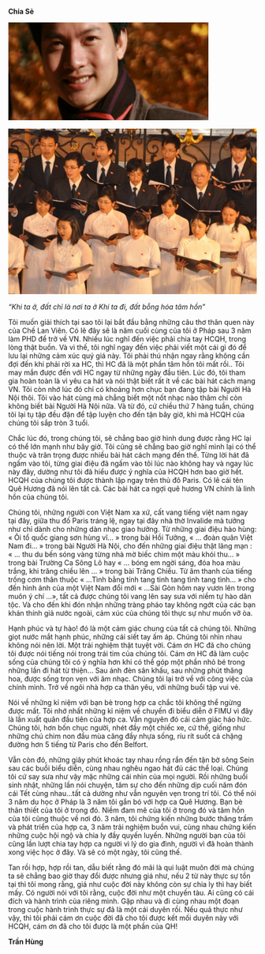 <!--
title: Chia Sẻ
author: tranthehung
status: completed
-->

**Chia Sẻ**

![](01.png)


![](02.jpg)

*“Khi ta ở, đất chỉ là nơi ta ở Khi ta đi, đất bỗng hóa tâm hồn”*

Tôi muốn giải thích tại sao tôi lại bắt đầu bằng những câu thơ thân quen này của Chế Lan Viên. Có lẽ đây sẽ là năm cuối cùng của tôi ở Pháp sau 3 năm làm PHD để trở về VN. Nhiều lúc nghĩ đến việc phải chia tay HCQH, trong lòng thật buồn.  Và vì thế, tôi nghĩ ngay đến việc phải viết một cái gì đó để lưu lại những cảm xúc quý giá này. Tôi phải thú nhận ngay rằng không cần đợi đến khi phải rời xa HC, thì HC đã là một phần tâm hồn tôi mất rồi.. Tôi may mắn được đến với HC ngay từ những ngày đầu tiên.  Lúc đó, tôi tham gia hoàn toàn là vì yêu ca hát và nói thật biết rất ít về các bài hát cách mạng VN. Tôi còn nhớ lúc đó chỉ có khoảng hơn chục bạn đang tập bài Người Hà Nội thôi.  Tôi vào hát cùng mà chẳng biết một nốt nhạc nào thâm chí còn không biết bài Người Hà Nội nữa. Và từ đó, cứ chiều thứ 7 hàng tuần, chúng tôi lại tụ tập đều đặn để tập luyện cho đến tận bây giờ, khi mà HCQH của chúng tôi sắp tròn 3 tuổi.

Chắc lúc đó, trong chúng tôi, sẽ chẳng bao giờ hình dung được rằng HC lại có thể lớn mạnh như bây giờ. Tôi cũng sẽ chẳng bao giờ nghĩ mình lại có thể thuộc và trân trọng được nhiều bài hát cách mạng đến thế. Từng lời hát đã ngấm vào tôi, từng giai điệu đã ngấm vào tôi lúc nào không hay và ngay lúc này đây, dường như tôi đã hiểu được ý nghĩa của HCQH hơn bao giờ hết. HCQH của chúng tôi được thành lập ngay trên thủ đô Paris. Có lẽ cái tên Quê Hương đã nói lên tất cả. Các bài hát ca ngợi quê hương VN chính là linh hồn của chúng tôi.

Chúng tôi, những người con Việt Nam xa xứ, cất vang tiếng việt nam ngay tại đây, giữa thu đố Paris tráng lệ,  ngay tại đây nhà thờ Invalide mà tưởng như chỉ dành cho những dàn nhạc giao hưởng. Từ những giai điệu hào hùng: « Ôi tổ quốc giang sơn hùng vĩ… » trong bài Hồi Tưởng, « … đoàn quân Việt Nam đi… » trong bài Người Hà Nội, cho đến những giai điệu thật lãng mạn : « … thu du bến sóng vàng từng nhà mờ biếc chìm một màu khói thu… » trong bài Trường Ca Sông Lô hay « … bóng em ngời sáng, đóa hoa màu trắng, khi trăng chiều lên … »  trong bài Trăng Chiều. Từ âm thanh của tiếng trống cơm thân thuộc « …Tình bằng tính tang tinh tang tình tang tình… » cho đến hình ảnh của một Việt Nam đổi mới « …Sài Gòn hôm nay vươn lên trong muôn ý chí …», tất cả được chúng tôi vang lên say sưa với niềm tự hào dân tộc. Và cho đến khi đón nhận những tràng pháo tay không ngớt của các bạn khán thính giả nước ngoài, cảm xúc của chúng tôi thực sự như muốn vỡ òa. 

Hạnh phúc và tự hào! đó là một cảm giác chung của tất cả chúng tôi. Những giọt nước mắt hạnh phúc, những cái siết tay ấm áp. Chúng tôi nhìn nhau không nói nên lời. Một trải nghiệm thật tuyệt vời. Cám ơn HC đã cho chúng tôi được nói tiếng nói trong trái tim của chúng tôi.  Cám ơn HC đã làm cuộc sống của chúng tôi có ý nghĩa hơn khi có thể góp một phần nhỏ bé trong những lần đi hát từ thiện… Sau ánh đèn sân khấu, sau những phút thăng hoa, được sống trọn vẹn với âm nhạc. Chúng tôi lại trở về với công việc của chính mình. Trở về ngôi nhà hợp ca thân yêu, với những buổi tập vui vẻ. 

Nói về những kỉ niệm với bạn bè trong hợp ca chắc tôi không thể ngừng được mất.  Tôi nhớ nhất những kỉ niệm về chuyến đi biểu diễn ở FIMU vì đây là lần xuất quân đầu tiên của hợp ca. Vẫn nguyên đó cái cảm giác háo hức. Chúng tôi, hơn bốn chục người, nhét đầy một chiếc xe, cứ thế, giống như những chú chim non đầu mùa căng đầy nhựa sống, ríu rít suốt cả chặng đường hơn 5 tiếng từ Paris cho đến Belfort.

Vẫn còn đó, những giây phút khoác tay nhau rồng rắn đến tận bờ sông Sein sau các buổi biểu diễn, cùng nhau nghêu ngao hát đủ các thể loại. Chúng tôi cứ say sưa như vậy mặc những cái nhìn của mọi người.  Rồi những buổi sinh nhật, những lần nói chuyện, tâm sự cho đến những dịp cuối năm đón cái Tết cùng nhau…tất cả dường như vẫn nguyên vẹn trong trí tôi.                                                                                                                                          Có thể nói 3 năm du học ở Pháp là 3 năm tôi gắn bó với hợp ca Quê Hương. Bạn bè thân thiết của tôi ở trong đó. Niềm đam mê của tôi ở trong đó và tâm hồn của tôi cũng thuộc về nơi đó.  3 năm, tôi chứng kiến những bước thăng trầm và phát triển của hợp ca, 3 năm trải nghiệm buồn vui, cùng nhau chứng kiến những cuộc hội ngộ và chia ly đầy quyến luyến. Những người bạn của tôi cũng lần lượt chia tay hợp ca người vì lý do gia đình, người vì đã hoàn thành xong việc học ở đây. Và sẽ có một ngày, tôi cũng thế.  

Tan rồi hợp, hợp rồi tan, dẫu biết rằng đó mãi là qui luật muôn đời mà chúng ta sẽ chẳng bao giờ thay đổi được nhưng giá như, nếu 2 từ này thực sự tồn tại thì  tôi mong rằng, giá như cuộc đời này không còn sự chia ly thì hay biết mấy. Có người nói với tôi rằng, cuộc đời như một chuyến tàu. Ai cũng có cái đích và hành trình của riêng mình. Gặp nhau và đi cùng nhau một đoạn trong cuộc hành trình thực sự đã là một cái duyên rồi.  Nếu quả thực như vậy, thì tôi phải cám ơn cuộc đời đã cho tôi được kết mối duyên này với HCQH, cám ơn đã cho tôi được là một phần của QH!

**Trần Hùng**     